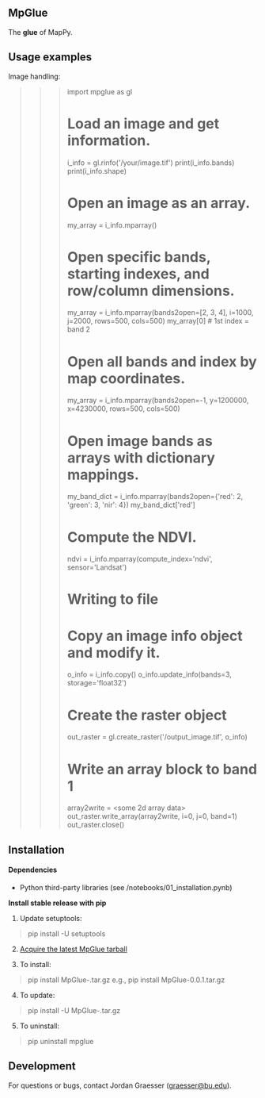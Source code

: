 MpGlue
------

The **glue** of MapPy.

Usage examples
-----

Image handling:

>>> import mpglue as gl
>>>
>>> # Load an image and get information.
>>> i_info = gl.rinfo('/your/image.tif')
>>> print(i_info.bands)
>>> print(i_info.shape)
>>>
>>> # Open an image as an array.
>>> my_array = i_info.mparray()
>>>
>>> # Open specific bands, starting indexes, and row/column dimensions.
>>> my_array = i_info.mparray(bands2open=[2, 3, 4], i=1000, j=2000, rows=500, cols=500)
>>> my_array[0]     # 1st index = band 2
>>>
>>> # Open all bands and index by map coordinates.
>>> my_array = i_info.mparray(bands2open=-1, y=1200000, x=4230000, rows=500, cols=500)
>>>
>>> # Open image bands as arrays with dictionary mappings.
>>> my_band_dict = i_info.mparray(bands2open={'red': 2, 'green': 3, 'nir': 4})
>>> my_band_dict['red']
>>>
>>> # Compute the NDVI.
>>> ndvi = i_info.mparray(compute_index='ndvi', sensor='Landsat')
>>>
>>> # Writing to file
>>>
>>> # Copy an image info object and modify it.
>>> o_info = i_info.copy()
>>> o_info.update_info(bands=3, storage='float32')
>>>
>>> # Create the raster object
>>> out_raster = gl.create_raster('/output_image.tif', o_info)
>>>
>>> # Write an array block to band 1
>>> array2write = <some 2d array data>
>>> out_raster.write_array(array2write, i=0, j=0, band=1)
>>> out_raster.close()

Installation
------------
#### Dependencies
- Python third-party libraries (see /notebooks/01_installation.pynb)

**Install stable release with pip**

1) Update setuptools:

> pip install -U setuptools

2) [Acquire the latest MpGlue tarball](https://github.com/jgrss/mpglue/releases)

3) To install:

> pip install MpGlue-<version>.tar.gz
> e.g., pip install MpGlue-0.0.1.tar.gz

4) To update:

> pip install -U MpGlue-<new version>.tar.gz

5) To uninstall:

> pip uninstall mpglue

Development
-----------
For questions or bugs, contact Jordan Graesser (graesser@bu.edu).





